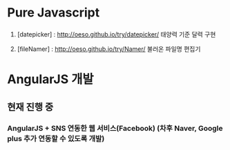 # Pure Javascript

###
1. [datepicker] : http://oeso.github.io/try/datepicker/
태양력 기준 달력 구현

2. [fileNamer] : http://oeso.github.io/try/Namer/
불러온 파일명 편집기


# AngularJS 개발
## 현재 진행 중
### AngularJS + SNS 연동한 웹 서비스(Facebook) (차후 Naver, Google plus 추가 연동할 수 있도록 개발)



